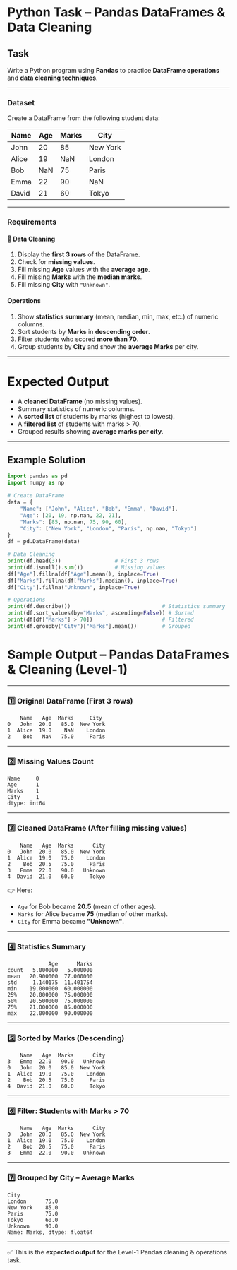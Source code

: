 # Python Task – Pandas DataFrames & Data Cleaning

## Task

Write a Python program using **Pandas** to practice **DataFrame operations** and **data cleaning techniques**.

---

### **Dataset**

Create a DataFrame from the following student data:

| Name  | Age | Marks | City     |
| ----- | --- | ----- | -------- |
| John  | 20  | 85    | New York |
| Alice | 19  | NaN   | London   |
| Bob   | NaN | 75    | Paris    |
| Emma  | 22  | 90    | NaN      |
| David | 21  | 60    | Tokyo    |

---

### **Requirements**

#### 🧹 Data Cleaning

1. Display the **first 3 rows** of the DataFrame.
2. Check for **missing values**.
3. Fill missing **Age** values with the **average age**.
4. Fill missing **Marks** with the **median marks**.
5. Fill missing **City** with `"Unknown"`.

#### Operations

1. Show **statistics summary** (mean, median, min, max, etc.) of numeric columns.
2. Sort students by **Marks** in **descending order**.
3. Filter students who scored **more than 70**.
4. Group students by **City** and show the **average Marks** per city.

---

# Expected Output

* A **cleaned DataFrame** (no missing values).
* Summary statistics of numeric columns.
* A **sorted list** of students by marks (highest to lowest).
* A **filtered list** of students with marks > 70.
* Grouped results showing **average marks per city**.

---

## Example Solution

```python
import pandas as pd
import numpy as np

# Create DataFrame
data = {
    "Name": ["John", "Alice", "Bob", "Emma", "David"],
    "Age": [20, 19, np.nan, 22, 21],
    "Marks": [85, np.nan, 75, 90, 60],
    "City": ["New York", "London", "Paris", np.nan, "Tokyo"]
}
df = pd.DataFrame(data)

# Data Cleaning
print(df.head(3))                 # First 3 rows
print(df.isnull().sum())          # Missing values
df["Age"].fillna(df["Age"].mean(), inplace=True)
df["Marks"].fillna(df["Marks"].median(), inplace=True)
df["City"].fillna("Unknown", inplace=True)

# Operations
print(df.describe())                             # Statistics summary
print(df.sort_values(by="Marks", ascending=False)) # Sorted
print(df[df["Marks"] > 70])                      # Filtered
print(df.groupby("City")["Marks"].mean())        # Grouped
```
# Sample Output – Pandas DataFrames & Cleaning (Level-1)

---

### **1️⃣ Original DataFrame (First 3 rows)**

```text
    Name   Age  Marks     City
0   John  20.0   85.0  New York
1  Alice  19.0    NaN    London
2    Bob   NaN   75.0     Paris
```

---

### **2️⃣ Missing Values Count**

```text
Name     0
Age      1
Marks    1
City     1
dtype: int64
```

---

### **3️⃣ Cleaned DataFrame (After filling missing values)**

```text
    Name   Age  Marks      City
0   John  20.0   85.0  New York
1  Alice  19.0   75.0    London
2    Bob  20.5   75.0     Paris
3   Emma  22.0   90.0   Unknown
4  David  21.0   60.0     Tokyo
```

👉 Here:

* `Age` for Bob became **20.5** (mean of other ages).
* `Marks` for Alice became **75** (median of other marks).
* `City` for Emma became **"Unknown"**.

---

### **4️⃣ Statistics Summary**

```text
             Age      Marks
count   5.000000   5.000000
mean   20.900000  77.000000
std     1.140175  11.401754
min    19.000000  60.000000
25%    20.000000  75.000000
50%    20.500000  75.000000
75%    21.000000  85.000000
max    22.000000  90.000000
```

---

### **5️⃣ Sorted by Marks (Descending)**

```text
    Name   Age  Marks      City
3   Emma  22.0   90.0   Unknown
0   John  20.0   85.0  New York
1  Alice  19.0   75.0    London
2    Bob  20.5   75.0     Paris
4  David  21.0   60.0     Tokyo
```

---

### **6️⃣ Filter: Students with Marks > 70**

```text
    Name   Age  Marks      City
0   John  20.0   85.0  New York
1  Alice  19.0   75.0    London
2    Bob  20.5   75.0     Paris
3   Emma  22.0   90.0   Unknown
```

---

### **7️⃣ Grouped by City – Average Marks**

```text
City
London      75.0
New York    85.0
Paris       75.0
Tokyo       60.0
Unknown     90.0
Name: Marks, dtype: float64
```

---

✅ This is the **expected output** for the Level-1 Pandas cleaning & operations task.
